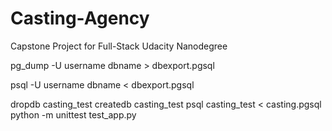 # Casting-Agency
Capstone Project for Full-Stack Udacity Nanodegree

pg_dump -U username dbname > dbexport.pgsql

psql -U username dbname < dbexport.pgsql

dropdb casting_test
createdb casting_test
psql casting_test < casting.pgsql
python -m unittest test_app.py